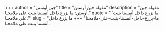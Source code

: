 +++
author = "جين أوستن"
title = "مقولة جين أوستن"
description = "مقولة جين أوستن: ما يزرع داخل أنفسنا ينبت على ملامحنا."
quote = '''ما يزرع داخل أنفسنا ينبت على ملامحنا.'''
slug = "ما-يزرع-داخل-أنفسنا-ينبت-على-ملامحنا"
+++
ما يزرع داخل أنفسنا ينبت على ملامحنا.
